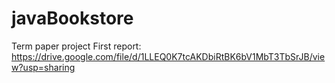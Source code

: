 # javaBookstore
Term paper project
First report: https://drive.google.com/file/d/1LLEQ0K7tcAKDbiRtBK6bV1MbT3TbSrJB/view?usp=sharing
